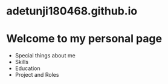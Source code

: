 # adetunji180468.github.io
<h1> Welcome to my personal page</h1>
<ul>
  <li>Special things about me</li>
  <li>Skills</li>
  <li>Education</li>
  <li>Project and Roles</li>
</ul>
